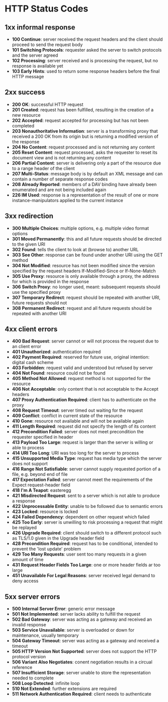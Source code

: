 # HTTP Status Codes
## 1xx informal response
* **100 Continue**: server received the request headers and the client should proceed to send the request body
* **101 Switching Protocols**: requester asked the server to switch protocols and the server agreed
* **102 Processing**: server received and is processing the request, but no response is available yet
* **103 Early Hints**: used to return some response headers before the final HTTP message

## 2xx success
* **200 OK**: successful HTTP request
* **201 Created**: request has been fulfilled, resulting in the creation of a new resource
* **202 Accepted**: request accepted for processing but has not been completed
* **203 Nonauthoritative Information**: server is a transforming proxy that received a 200 OK from its origin but is returning a modified version of the response
* **204 No Content**: request processed and is not returning any content
* **205 Reset Content**: request processed, asks the requester to reset its document view and is not returning any content
* **206 Partial Content**: server is delivering only a part of the resource due to a range header of the client
* **207 Multi-Status**: message body is by default an XML message and can contain a number of separate response codes
* **208 Already Reported**: members of a DAV binding have already been enumerated and are not being included again
* **226 IM Used**: response is a representation of the result of one or more instance-manipulators applied to the current instance

## 3xx redirection
* **300 Multiple Choices**: multiple options, e.g. multiple video format options
* **301 Moved Permanently**: this and all future requests should be directed to the given URI
* **302 Found**: tells the client to look at (browse to) another URL
* **303 See Other**: response can be found under another URI using the GET method
* **304 Not Modified**: resource has not been modified since the version specified by the request headers If-Modified-Since or If-None-Match
* **305 Use Proxy**: resource is only available through a proxy, the address for which is provided in the response
* **306 Switch Proxy**: no longer used, meant: subsequent requests should use the specified proxy
* **307 Temporary Redirect**: request should be repeated with another URI, future requests should not
* **308 Permanent Redirect**: request and all future requests should be repeated with another URI

## 4xx client errors
* **400 Bad Request**: server cannot or will not process the request due to an client error
* **401 Unauthorized**: authentication required
* **402 Payment Required**: reserved for future use, original intention: digital cash scheme
* **403 Forbidden**: request valid and understood but refused by server
* **404 Not Found**: resource could not be found
* **405 Method Not Allowed**: request method is not supported for the resource
* **406 Not Acceptable**: only content that is not acceptable to the Accept headers
* **407 Proxy Authentication Required**: client has to authenticate on the proxy
* **408 Request Timeout**: server timed out waiting for the request
* **409 Conflict**: conflict in current state of the resource
* **410 Gone**: resource not available and will not be available again
* **411 Length Required**: request did not specify the length of its content
* **412 Precondition Failed**: server does not meet precondition the requester specified in header
* **413 Payload Too Large**: request is larger than the server is willing or able to process
* **414 URI Too Long**: URI was too long for the server to process
* **415 Unsupported Media Type**: request has media type which the server does not support
* **416 Range Not Satisfiable**: server cannot supply requested portion of a file, e.g. beyond end of file
* **417 Expectation Failed**: server cannot meet the requirements of the Expect request-header field
* **418 I'm A Teapot**: easteregg
* **421 Misdirected Request**: sent to a server which is not able to produce a response
* **422 Unprocessable Entity**: unable to be followed due to semantic errors
* **423 Locked**: resource is locked
* **424 Failed Dependency**: dependent on other request which failed
* **425 Too Early**: server is unwilling to risk processing a request that might be replayed
* **426 Upgrade Required**: client should switch to a different protocol such as TLS/1.0 given in the Upgrade header field
* **428 Precondition Required**: request has to be conditional, intended to prevent the 'lost update' problem
* **429 Too Many Requests**: user sent too many requests in a given amount of time
* **431 Request Header Fields Too Large**: one or more header fields ar too large
* **451 Unavailable For Legal Reasons**: server received legal demand to deny access

## 5xx server errors
* **500 Internal Server Error**: generic error message
* **501 Not Implemented**: server lacks ability to fulfill the request
* **502 Bad Gateway**: server was acting as a gateway and received an invalid response
* **503 Service Unavailable**: server is overloaded or down for maintenance, usually temporary
* **504 Gateway Timeout**: server was acting as a gateway and received a timeout
* **505 HTTP Version Not Supported**: server does not support the HTTP protocol version
* **506 Variant Also Negotiates**: conent negotiation results in a circual reference
* **507 Insufficient Storage**: server unable to store the representation needed to complete
* **508 Loop Detected**: infinite loop
* **510 Not Extended**: further extensions are required
* **511 Network Authentication Required**: client needs to authenticate

